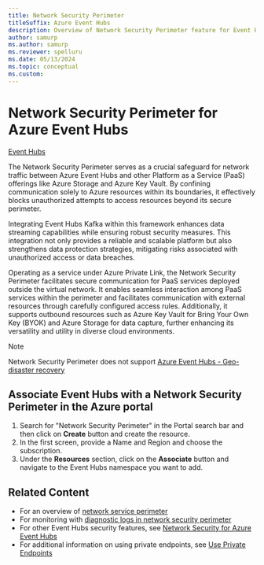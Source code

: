 ```yaml
---
title: Network Security Perimeter 
titleSuffix: Azure Event Hubs
description: Overview of Network Security Perimeter feature for Event Hubs
author: samurp
ms.author: samurp
ms.reviewer: spelluru
ms.date: 05/13/2024
ms.topic: conceptual
ms.custom:
---
```



# Network Security Perimeter for Azure Event Hubs

[Event Hubs](event-hubs-about.md)

The Network Security Perimeter serves as a crucial safeguard for network traffic between Azure Event Hubs and other Platform as a Service (PaaS) offerings like Azure Storage and Azure Key Vault. By confining communication solely to Azure resources within its boundaries, it effectively blocks unauthorized attempts to access resources beyond its secure perimeter.

Integrating Event Hubs Kafka within this framework enhances data streaming capabilities while ensuring robust security measures. This integration not only provides a reliable and scalable platform but also strengthens data protection strategies, mitigating risks associated with unauthorized access or data breaches.

Operating as a service under Azure Private Link, the Network Security Perimeter facilitates secure communication for PaaS services deployed outside the virtual network. It enables seamless interaction among PaaS services within the perimeter and facilitates communication with external resources through carefully configured access rules. Additionally, it supports outbound resources such as Azure Key Vault for Bring Your Own Key (BYOK) and Azure Storage for data capture, further enhancing its versatility and utility in diverse cloud environments.

> [!NOTE]
> Network Security Perimeter does not support [Azure Event Hubs - Geo-disaster recovery](event-hubs-geo-dr.md)

## Associate Event Hubs with a Network Security Perimeter in the Azure portal
1. Search for "Network Security Perimeter" in the Portal search bar and then click on **Create** button and create the resource.
1. In the first screen, provide a Name and Region and choose the subscription.
1. Under the **Resources** section, click on the **Associate** button and navigate to the Event Hubs namespace you want to add. 

## Related Content
- For an overview of [network service perimeter](https://aka.ms/networksecurityperimeter)
- For monitoring with [diagnostic logs in network security perimeter](https://aka.ms/networksecurityperimeter)
- For other Event Hubs security features, see [Network Security for Azure Event Hubs](network-security.md)
-  For additional information on using private endpoints, see [Use Private Endpoints](https://learn.microsoft.com/azure/event-hubs/private-link-service)
